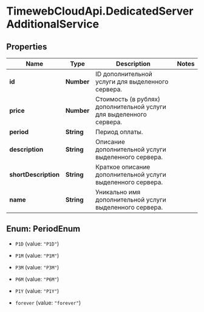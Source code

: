 # TimewebCloudApi.DedicatedServerAdditionalService

## Properties

Name | Type | Description | Notes
------------ | ------------- | ------------- | -------------
**id** | **Number** | ID дополнительной услуги для выделенного сервера. | 
**price** | **Number** | Стоимость (в рублях) дополнительной услуги для выделенного сервера. | 
**period** | **String** | Период оплаты. | 
**description** | **String** | Описание дополнительной услуги выделенного сервера. | 
**shortDescription** | **String** | Краткое описание дополнительной услуги выделенного сервера. | 
**name** | **String** | Уникально имя дополнительной услуги выделенного сервера. | 



## Enum: PeriodEnum


* `P1D` (value: `"P1D"`)

* `P1M` (value: `"P1M"`)

* `P3M` (value: `"P3M"`)

* `P6M` (value: `"P6M"`)

* `P1Y` (value: `"P1Y"`)

* `forever` (value: `"forever"`)




